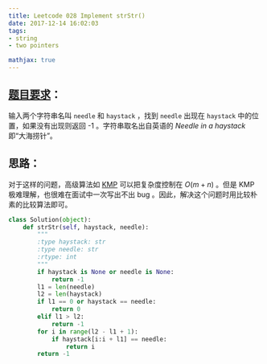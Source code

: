 ```yaml
---
title: Leetcode 028 Implement strStr()
date: 2017-12-14 16:02:03
tags:
- string
- two pointers

mathjax: true
---
```

## [题目要求][1]：
输入两个字符串名叫 `needle` 和 `haystack` ，找到 `needle` 出现在 `haystack` 中的位置，如果没有出现则返回 -1 。字符串取名出自英语的 *Needle in a haystack* 即“大海捞针”。

## 思路：
对于这样的问题，高级算法如 [KMP][2] 可以把复杂度控制在 $O(m+n)$ 。但是 KMP 极难理解，也很难在面试中一次写出不出 bug 。因此，解决这个问题时用比较朴素的比较算法即可。

``` python
class Solution(object):
    def strStr(self, haystack, needle):
        """
        :type haystack: str
        :type needle: str
        :rtype: int
        """
        if haystack is None or needle is None:
            return -1
        l1 = len(needle)
        l2 = len(haystack)
        if l1 == 0 or haystack == needle:
            return 0
        elif l1 > l2:
            return -1
        for i in range(l2 - l1 + 1):
            if haystack[i:i + l1] == needle:
                return i
        return -1
```

[1]:	https://leetcode.com/problems/implement-strstr/description/ "Implement strStr()"
[2]:	https://en.wikipedia.org/wiki/Knuth%E2%80%93Morris%E2%80%93Pratt_algorithm "KMP Algorithm"
